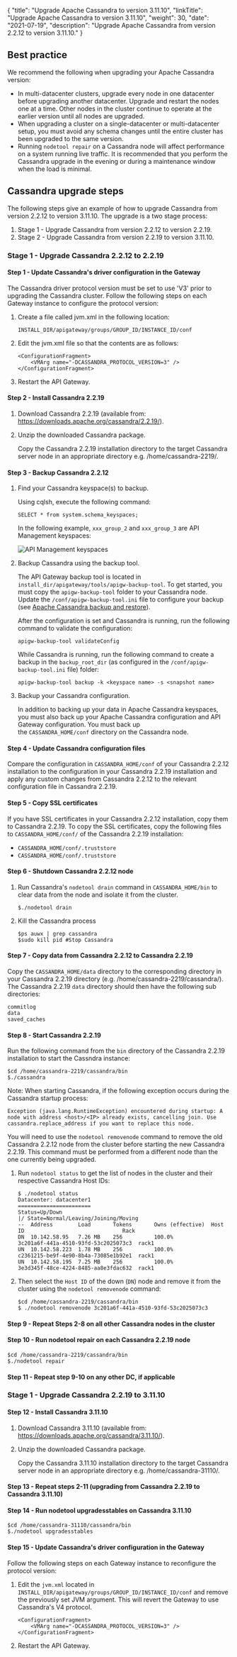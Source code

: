 {
    "title": "Upgrade Apache Cassandra to version 3.11.10",
    "linkTitle": "Upgrade Apache Cassandra to version 3.11.10",
    "weight": 30,
    "date": "2021-07-19",
    "description": "Upgrade Apache Cassandra from version 2.2.12 to version 3.11.10."
}

## Best practice

We recommend the following when upgrading your Apache Cassandra version:

* In multi-datacenter clusters, upgrade every node in one datacenter before upgrading another datacenter. Upgrade and restart the nodes one at a time. Other nodes in the cluster continue to operate at the earlier version until all nodes are upgraded.
* When upgrading a cluster on a single-datacenter or multi-datacenter setup, you must avoid any schema changes until the entire cluster has been upgraded to the same version.
* Running `nodetool repair` on a Cassandra node will affect performance on a system running live traffic. It is recommended that you perform the Cassandra upgrade in the evening or during a maintenance window when the load is minimal.

## Cassandra upgrade steps

The following steps give an example of how to upgrade Cassandra from version 2.2.12 to version 3.11.10. The upgrade is a two stage process:

1. Stage 1 - Upgrade Cassandra from version 2.2.12 to version 2.2.19.
2. Stage 2 - Upgrade Cassandra from version 2.2.19 to version 3.11.10.

### Stage 1 - Upgrade Cassandra 2.2.12 to 2.2.19

#### Step 1 - Update Cassandra's driver configuration in the Gateway

The Cassandra driver protocol version must be set to use 'V3' prior to upgrading the Cassandra cluster. Follow the following steps on each Gateway instance to configure the protocol version:

1. Create a file called jvm.xml in the following location:

    ```
    INSTALL_DIR/apigateway/groups/GROUP_ID/INSTANCE_ID/conf
    ```
2. Edit the jvm.xml file so that the contents are as follows:

    ```
    <ConfigurationFragment>
        <VMArg name="-DCASSANDRA_PROTOCOL_VERSION=3" />
    </ConfigurationFragment>
    ```
3. Restart the API Gateway.

#### Step 2 - Install Cassandra 2.2.19

1. Download Cassandra 2.2.19 (available from: <https://downloads.apache.org/cassandra/2.2.19/>).
2. Unzip the downloaded Cassandra package.

    Copy the Cassandra 2.2.19 installation directory to the target Cassandra server node in an appropriate directory e.g. /home/cassandra-2219/.

#### Step 3 - Backup Cassandra 2.2.12

1. Find your Cassandra keyspace(s) to backup.

    Using cqlsh, execute the following command:
    ```
    SELECT * from system.schema_keyspaces;
    ```
    In the following example, `xxx_group_2` and `xxx_group_3` are API Management keyspaces:

    ![API Management keyspaces](/Images/CassandraAdminGuide/cqlsh_keyspace.png)

2. Backup Cassandra using the backup tool.

    The API Gateway backup tool is located in `install_dir/apigateway/tools/apigw-backup-tool`. To get started, you must copy the `apigw-backup-tool` folder to your Cassandra node. Update the `/conf/apigw-backup-tool.ini` file to configure your backup (see [Apache Cassandra backup and restore](/docs/cass_admin/cassandra_bur/#update-your-configuration-file)).

    After the configuration is set and Cassandra is running, run the following command to validate the configuration:
    ```
    apigw-backup-tool validateConfig 
    ```

    While Cassandra is running, run the following command to create a backup in the `backup_root_dir` (as configured in the `/conf/apigw-backup-tool.ini` file) folder:
    ```
    apigw-backup-tool backup -k <keyspace name> -s <snapshot name>
    ```

3. Backup your Cassandra configuration.

    In addition to backing up your data in Apache Cassandra keyspaces, you must also back up your Apache Cassandra configuration and API Gateway configuration. You must back up the `CASSANDRA_HOME/conf` directory on the Cassandra node.

#### Step 4 - Update Cassandra configuration files

Compare the configuration in `CASSANDRA_HOME/conf` of your Cassandra 2.2.12 installation to the configuration in your Cassandra 2.2.19 installation and apply any custom changes from Cassandra 2.2.12 to the relevant configuration file in Cassandra 2.2.19.

#### Step 5 - Copy SSL certificates

If you have SSL certificates in your Cassandra 2.2.12 installation, copy them to Cassandra 2.2.19. To copy the SSL certificates, copy the following files to `CASSANDRA_HOME/conf/` of the Cassandra 2.2.19 installation:

* `CASSANDRA_HOME/conf/.truststore`
* `CASSANDRA_HOME/conf/.truststore`

#### Step 6 - Shutdown Cassandra 2.2.12 node

1. Run Cassandra's `nodetool drain` command in `CASSANDRA_HOME/bin` to clear data from the node and isolate it from the cluster.

    ```
    $./nodetool drain
    ```

2. Kill the Cassandra process

    ```
    $ps auwx | grep cassandra
    $sudo kill pid #Stop Cassandra
    ```

#### Step 7 - Copy data from Cassandra 2.2.12 to Cassandra 2.2.19

Copy the `CASSANDRA_HOME/data` directory to the corresponding directory in your Cassandra 2.2.19 directory (e.g. /home/cassandra-2219/cassandra/). The Cassandra 2.2.19 `data` directory should then have the following sub directories:

```
commitlog
data
saved_caches
```

#### Step 8 - Start Cassandra 2.2.19

Run the following command from the `bin` directory  of the Cassandra 2.2.19 installation to start the Cassndra instance:

```
$cd /home/cassandra-2219/cassandra/bin
$./cassandra

```

Note: When starting Cassandra, if the following exception occurs during the Cassandra startup process:

```
Exception (java.lang.RuntimeException) encountered during startup: A node with address <host>/<IP> already exists, cancelling join. Use cassandra.replace_address if you want to replace this node.
```

You will need to use the `nodetool removenode` command to remove the old Cassandra 2.2.12 node from the cluster before starting the new Cassandra 2.2.19. This command must be performed from a different node than the one currently being upgraded.

1. Run `nodetool status` to get the list of nodes in the cluster and their respective Cassandra Host IDs:
    ```
    $ ./nodetool status
    Datacenter: datacenter1
    =======================
    Status=Up/Down
    |/ State=Normal/Leaving/Joining/Moving
    --  Address        Load       Tokens       Owns (effective)  Host ID                               Rack
    DN  10.142.58.95   7.26 MB    256          100.0%            3c201a6f-441a-4510-93fd-53c2025073c3  rack1
    UN  10.142.58.223  1.78 MB    256          100.0%            c2361215-be9f-4e90-8b4a-73085e1b92e1  rack1
    UN  10.142.58.195  7.25 MB    256          100.0%            3e3d345f-48ce-4224-8485-aa8e3fdac632  rack1
    ```
2. Then select the `Host ID` of the down (`DN`) node and remove it from the cluster using the `nodetool removenode` command:
    ```
    $cd /home/cassandra-2219/cassandra/bin
    $ ./nodetool removenode 3c201a6f-441a-4510-93fd-53c2025073c3
    ```

#### Step 9 - Repeat Steps 2-8 on all other Cassandra nodes in the cluster

#### Step 10 - Run nodetool repair on each Cassandra 2.2.19 node

```
$cd /home/cassandra-2219/cassandra/bin
$./nodetool repair
```

#### Step 11 - Repeat step 9-10 on any other DC, if applicable

### Stage 1 - Upgrade Cassandra 2.2.19 to 3.11.10

#### Step 12 - Install Cassandra 3.11.10

1. Download Cassandra 3.11.10 (available from: <https://downloads.apache.org/cassandra/3.11.10/>).
2. Unzip the downloaded Cassandra package.

    Copy the Cassandra 3.11.10 installation directory to the target Cassandra server node in an appropriate directory e.g. /home/cassandra-31110/.

#### Step 13 - Repeat steps 2-11 (upgrading from Cassandra 2.2.19 to Cassandra 3.11.10)

#### Step 14 - Run nodetool upgradesstables on Cassandra 3.11.10

```
$cd /home/cassandra-31110/cassandra/bin
$./nodetool upgradesstables
```

#### Step 15 - Update Cassandra's driver configuration in the Gateway

Follow the following steps on each Gateway instance to reconfigure the protocol version:

1. Edit the `jvm.xml` located in `INSTALL_DIR/apigateway/groups/GROUP_ID/INSTANCE_ID/conf` and remove the previously set JVM argument. This will revert the Gateway to use Cassandra's V4 protocol.

    ```
    <ConfigurationFragment>
        <VMArg name="-DCASSANDRA_PROTOCOL_VERSION=3" />
    </ConfigurationFragment>
    ```
2. Restart the API Gateway.
